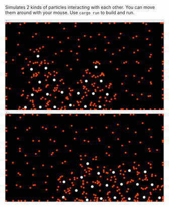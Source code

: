 Simulates 2 kinds of particles interacting with each other. You can move them around with your mouse.
Use `cargo run` to build and run.

![Screenshot of the program running and 2 kinds of particles moving around](/images/img.png)
![Another screenshot of the program running](/images/img2.png)
